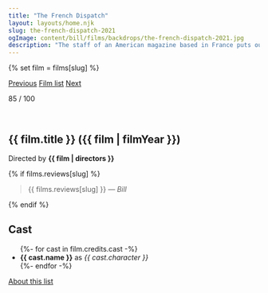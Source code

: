 ```yaml
---
title: "The French Dispatch"
layout: layouts/home.njk
slug: the-french-dispatch-2021
ogImage: content/bill/films/backdrops/the-french-dispatch-2021.jpg
description: "The staff of an American magazine based in France puts out its last issue, with stories featuring an artist sentenced to life imprisonment, student riots, and a kidnapping resolved by a chef."
---
```


{% set film = films[slug] %}

<nav class="films">
  <a class="prev" href="../sweetheart-2021">Previous</a>
  <a href="../">Film list</a>
  <a class="next" href="../the-power-of-the-dog-2021">Next</a>
</nav>

<p>85 / 100</p>

<article class="film">
  <div class="backdrop-and-poster">
    <img class="poster" src="../films/posters/{{ slug }}.jpg" alt="">
    <img class="backdrop" src="../films/backdrops/{{ slug }}.jpg" alt="">
  </div>

  <h1>{{ film.title }} ({{ film | filmYear }})</h1>

  

  <p class="director">
    Directed by <strong>{{ film | directors }}</strong>
  </p>

  {% if films.reviews[slug] %}
    <blockquote> 
      {{ films.reviews[slug] }} <em>— Bill</em>
    </blockquote> 
  {% endif %}

  <h2>
    Cast
  </h2>
  <ul>
    {%- for cast in film.credits.cast -%}
      <li>
        <strong>{{ cast.name }}</strong> as <em>{{ cast.character }}</em>
      </li>
    {%- endfor -%}
  </ul>
</article>
<footer>
  <a href="../about">About this list</a>
</footer>
